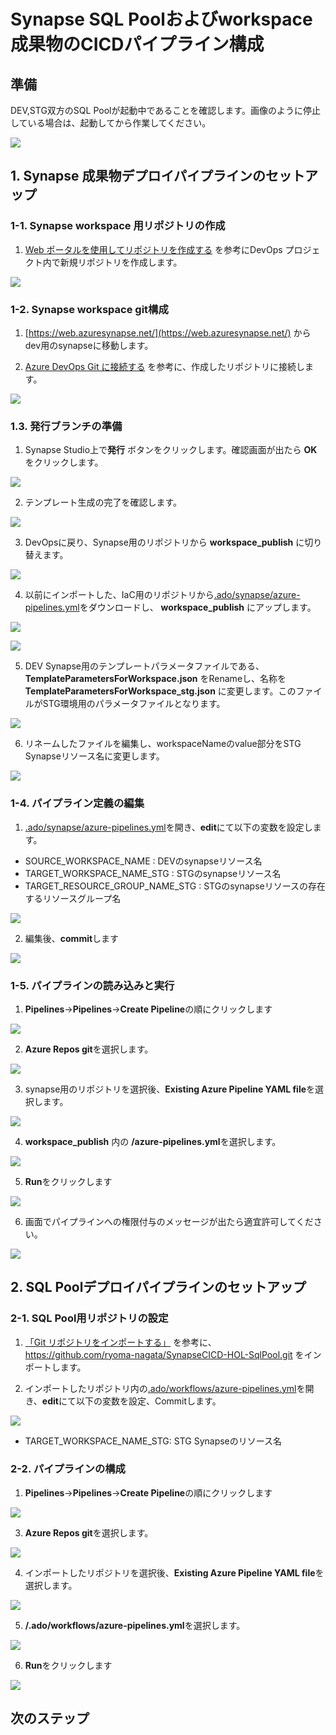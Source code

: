 # Synapse SQL Poolおよびworkspace成果物のCICDパイプライン構成

## 準備

DEV,STG双方のSQL Poolが起動中であることを確認します。画像のように停止している場合は、起動してから作業してください。

![](.image/2022-05-21-16-33-43.png)

## 1. Synapse 成果物デプロイパイプラインのセットアップ

### 1-1. Synapse workspace 用リポジトリの作成

1. [Web ポータルを使用してリポジトリを作成する](https://docs.microsoft.com/ja-jp/azure/devops/repos/git/create-new-repo?view=azure-devops#create-a-repo-using-the-web-portal) を参考にDevOps プロジェクト内で新規リポジトリを作成します。

![](.image/2022-05-22-12-09-41.png)

### 1-2. Synapse workspace git構成

1. [https://web.azuresynapse.net/](https://web.azuresynapse.net/) からdev用のsynapseに移動します。
   
2. [Azure DevOps Git に接続する](https://docs.microsoft.com/ja-jp/azure/synapse-analytics/cicd/source-control#connect-with-azure-devops-git) を参考に、作成したリポジトリに接続します。

![](.image/2022-05-22-12-15-21.png)

### 1.3. 発行ブランチの準備

1. Synapse Studio上で**発行** ボタンをクリックします。確認画面が出たら **OK** をクリックします。

![](.image/2022-05-22-13-40-51.png)

2. テンプレート生成の完了を確認します。

![](.image/2022-05-22-13-41-39.png)

3. DevOpsに戻り、Synapse用のリポジトリから **workspace_publish** に切り替えます。

![](.image/2022-05-22-13-42-25.png)

4. 以前にインポートした、IaC用のリポジトリから[.ado/synapse/azure-pipelines.yml](.ado/synapse/azure-pipelines.yml)をダウンロードし、 **workspace_publish** にアップします。

![](.image/2022-05-22-13-42-46.png)

![](.image/2022-05-22-13-43-27.png)

5. DEV Synapse用のテンプレートパラメータファイルである、**TemplateParametersForWorkspace.json** をRenameし、名称を **TemplateParametersForWorkspace_stg.json** に変更します。このファイルがSTG環境用のパラメータファイルとなります。

![](.image/2022-05-22-13-45-23.png)

6. リネームしたファイルを編集し、workspaceNameのvalue部分をSTG Synapseリソース名に変更します。
 
![](.image/2022-05-22-13-46-22.png)

### 1-4. パイプライン定義の編集

1. [.ado/synapse/azure-pipelines.yml](.ado/synapse/azure-pipelines.yml)を開き、**edit**にて以下の変数を設定します。

  - SOURCE_WORKSPACE_NAME : DEVのsynapseリソース名
  - TARGET_WORKSPACE_NAME_STG : STGのsynapseリソース名
  - TARGET_RESOURCE_GROUP_NAME_STG : STGのsynapseリソースの存在するリソースグループ名

![](.image/2022-05-22-13-48-25.png)

2. 編集後、**commit**します

![](.image/2022-05-22-13-49-12.png)

### 1-5. パイプラインの読み込みと実行

1. **Pipelines**->**Pipelines**->**Create Pipeline**の順にクリックします

![](.image/2022-02-15-14-08-50.png)

2. **Azure Repos git**を選択します。

![](.image/2022-02-15-14-09-44.png)

3. synapse用のリポジトリを選択後、**Existing Azure Pipeline YAML file**を選択します。

![](.image/2022-02-15-14-10-29.png)

4. **workspace_publish** 内の **/azure-pipelines.yml**を選択します。

![](.image/2022-05-22-13-49-49.png)

5. **Run**をクリックします

![](.image/2022-05-22-13-51-36.png)

6. 画面でパイプラインへの権限付与のメッセージが出たら適宜許可してください。

![](.image/2022-03-08-13-31-47.png)

## 2. SQL Poolデプロイパイプラインのセットアップ

### 2-1. SQL Pool用リポジトリの設定

1. [「Git リポジトリをインポートする」](https://docs.microsoft.com/ja-jp/azure/devops/repos/git/import-git-repository?view=azure-devops#import-into-a-new-repo) を参考に、 https://github.com/ryoma-nagata/SynapseCICD-HOL-SqlPool.git をインポートします。

2. インポートしたリポジトリ内の[.ado/workflows/azure-pipelines.yml](.ado/sql/azure-pipelines.yml)を開き、**edit**にて以下の変数を設定、Commitします。

![](.image/2022-05-21-16-42-05.png)

- TARGET_WORKSPACE_NAME_STG: STG Synapseのリソース名

### 2-2. パイプラインの構成

1. **Pipelines**->**Pipelines**->**Create Pipeline**の順にクリックします

![](.image/2022-02-15-14-08-50.png)

3. **Azure Repos git**を選択します。

![](.image/2022-02-15-14-09-44.png)

4. インポートしたリポジトリを選択後、**Existing Azure Pipeline YAML file**を選択します。

![](.image/2022-02-15-14-10-29.png)

5. **/.ado/workflows/azure-pipelines.yml**を選択します。

![](.image/2022-02-15-14-11-22.png)

6. **Run**をクリックします

![](.image/2022-02-15-14-11-57.png)


## 次のステップ

